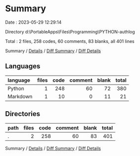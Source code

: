 # Summary

Date : 2023-05-29 12:29:14

Directory d:\\PortableApps\\Files\\Programming\\PYTHON-authlog

Total : 2 files,  258 codes, 60 comments, 83 blanks, all 401 lines

Summary / [Details](details.md) / [Diff Summary](diff.md) / [Diff Details](diff-details.md)

## Languages
| language | files | code | comment | blank | total |
| :--- | ---: | ---: | ---: | ---: | ---: |
| Python | 1 | 248 | 60 | 72 | 380 |
| Markdown | 1 | 10 | 0 | 11 | 21 |

## Directories
| path | files | code | comment | blank | total |
| :--- | ---: | ---: | ---: | ---: | ---: |
| . | 2 | 258 | 60 | 83 | 401 |

Summary / [Details](details.md) / [Diff Summary](diff.md) / [Diff Details](diff-details.md)